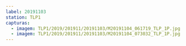 ```yaml
---
label: 20191103
station: TLP1
capturas:
  - imagem: TLP1/2019/201911/20191103/M20191104_061719_TLP_1P.jpg
  - imagem: TLP1/2019/201911/20191103/M20191104_073032_TLP_1P.jpg
---
```

